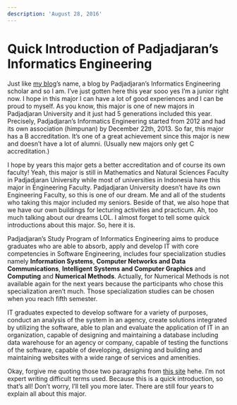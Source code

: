 ```yaml
---
description: 'August 28, 2016'
---
```


# Quick Introduction of Padjadjaran’s Informatics Engineering

Just like [my blog](http://blogs.unpad.ac.id/realicejoanne/)’s name, a blog by Padjadjaran’s Informatics Engineering scholar and so I am. I’ve just gotten here this year sooo yes I’m a junior right now. I hope in this major I can have a lot of good experiences and I can be proud to myself. As you know, this major is one of new majors in Padjadjaran University and it just had 5 generations included this year. Precisely, Padjadjaran’s Informatics Engineering started from 2012 and had its own association \(himpunan\) by December 22th, 2013. So far, this major has a B accreditation. It’s one of a great achievement since this major is new and doesn’t have a lot of alumni. \(Usually new majors only get C accreditation.\)

I hope by years this major gets a better accreditation and of course its own faculty! Yeah, this major is still in Mathematics and Natural Sciences Faculty in Padjadjaran University while most of universities in Indonesia have this major in Engineering Faculty. Padjadjaran University doesn’t have its own Engineering Faculty, so this is one of our dream. Me and all of the students who taking this major included my seniors. Beside of that, we also hope that we have our own buildings for lecturing activities and practicum. Ah, too much talking about our dreams LOL. I almost forget to tell some quick introductions about this major. So, here it is.

Padjadjaran’s Study Program of Informatics Engineering aims to produce graduates who are able to absorb, apply and develop IT with core competencies in Software Engineering, includes four specialization studies namely **Information Systems**, **Computer Networks and Data Communications**, **Intelligent Systems and Computer Graphics** and **Computing** and **Numerical Methods**. Actually, for Numerical Methods is not available again for the next years because the participants who chose this specialization aren’t much. Those specialization studies can be chosen when you reach fifth semester.

IT graduates expected to develop software for a variety of purposes, conduct an analysis of the system in an agency, create solutions integrated by utilizing the software, able to plan and evaluate the application of IT in an organization, capable of designing and maintaining a database including data warehouse for an agency or company, capable of testing the functions of the software, capable of developing, designing and building and maintaining websites with a wide range of services and amenities.

Okay, forgive me quoting those two paragraphs from [this site](http://www.unpad.ac.id/fakultas/matematika-ipa/teknik-informatika) hehe. I’m not expert writing difficult terms used. Because this is a quick introduction, so that’s all! Don’t worry, I’ll tell you more later. There are still four years to explain all about this major.

